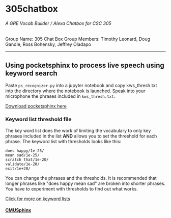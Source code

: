 # 305chatbox
###### A GRE Vocab Builder / Alexa Chatbox for CSC 305

Group Name: 305 Chat Box
Group Members: Timothy Leonard, Doug Gandle, Ross Bohensky, Jeffrey Oladapo


---


## Using pocketsphinx to process live speech using keyword search

Paste `ps_recognizer.py` into a jupyter notebook and copy kws_thresh.txt into the directory where the notebook is launched.  Speak into your microphone the phrases included in `kws_thresh.txt`.

[Download pocketsphinx here](https://pypi.python.org/pypi/pocketsphinx) 

### Keyword list threshold file

The key word list does the work of limiting the vocabulary to only key phrases included in the list <b>AND</b> allows you to set the threshold for each phrase.  The keyword list with thresholds looks like this:

```
does happy/1e-25/
mean sad/1e-25/
scratch that/1e-20/
validate/1e-20/
exit/1e+20/
```

You can change the phrases and the thresholds.  It is recommended that longer phrases like "does happy mean sad" are broken into shorter phrases.  You have to experiment with thresholds to find out what works.

[Click for more on keyword lists](https://cmusphinx.github.io/wiki/tutoriallm/#keyword-lists)

#### [CMUSphinx](https://cmusphinx.github.io/)
